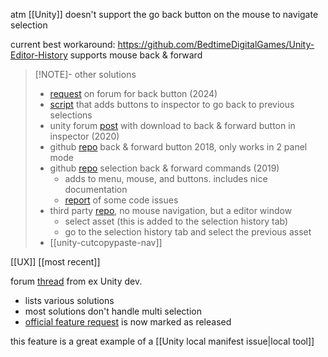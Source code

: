 
atm [[Unity]] doesn't support the go back button on the mouse to navigate selection

current best workaround: 
https://github.com/BedtimeDigitalGames/Unity-Editor-History
supports mouse back & forward 

> [!NOTE]- other solutions
> - [request](https://discussions.unity.com/t/will-unity-editor-ever-have-a-back-button/1522767) on forum for back button (2024)
> - [script](https://discussions.unity.com/t/editor-forward-back-buttons-editor-script/937664) that adds buttons to inspector to go back to previous selections
> - unity forum [post](https://discussions.unity.com/t/can-we-get-a-back-button-in-the-project-panel/753510/6) with download to back & forward button in inspector (2020)
> - github [repo](https://github.com/creativitRy/UnityProjectBrowserHistory) back & forward button 2018, only works in 2 panel mode
> - github [repo](https://github.com/garettbass/UnityExtensions.SelectionHistory) selection back & forward commands (2019)
> 	- adds to menu, mouse, and buttons. includes nice documentation
> 	- [report](https://github.com/garettbass/UnityExtensions.SelectionHistory/issues/2) of some code issues 
> - third party [repo](https://github.com/acoppes/unity-history-window), no mouse navigation, but a editor window 
> 	- select asset (this is added to the selection history tab)
> 	- go to the selection history tab and  select the previous asset
> -  [[unity-cutcopypaste-nav]]

[[UX]]
[[most recent]]

forum [thread](https://discussions.unity.com/t/feature-request-history-favorites/883569/2) from ex Unity dev.
- lists various solutions
- most solutions don't handle multi selection
- [official feature request](https://portal.productboard.com/ca1chnbwvzw1eg5yjc5rijnj/c/393-selection-logger) is now marked as released

this feature is a great example of a [[Unity local manifest issue|local tool]]